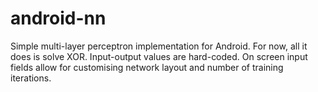# android-nn

Simple multi-layer perceptron implementation for Android.
For now, all it does is solve XOR.
Input-output values are hard-coded.
On screen input fields allow for customising network layout and number of training iterations.
